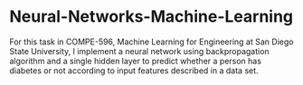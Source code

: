 # Neural-Networks-Machine-Learning
For this task in COMPE-596, Machine Learning for Engineering at San Diego State University, I implement a neural network using backpropagation algorithm and a single hidden layer to predict whether a person has diabetes or not according to input features described in a data set.

